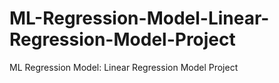 # ML-Regression-Model-Linear-Regression-Model-Project
ML Regression Model: Linear Regression Model Project
